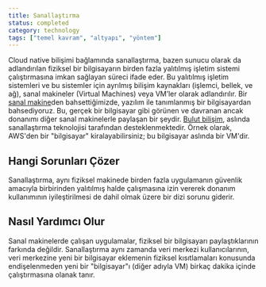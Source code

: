 ```yaml
---
title: Sanallaştırma
status: completed
category: technology
tags: ["temel kavram", "altyapı", "yöntem"]
---
```


Cloud native bilişimi bağlamında sanallaştırma,
bazen sunucu olarak da adlandırılan fiziksel bir bilgisayarın
birden fazla yalıtılmış işletim sistemi çalıştırmasına imkan sağlayan süreci ifade eder.
Bu yalıtılmış işletim sistemleri ve bu sistemler için ayrılmış bilişim kaynakları (işlemci, bellek, ve ağ),
sanal makineler (Virtual Machines) veya VM’ler olarak adlandırılır.
Bir [sanal makine](#)den bahsettiğimizde, yazılım ile tanımlanmış bir bilgisayardan bahsediyoruz.
Bu, gerçek bir bilgisayar gibi görünen ve davranan ancak donanımı diğer sanal makinelerle paylaşan bir şeydir.
[Bulut bilişim](/tr/cloud-computing/), aslında sanallaştırma teknolojisi tarafından desteklenmektedir.
Örnek olarak, AWS'den bir "bilgisayar" kiralayabilirsiniz; bu bilgisayar aslında bir VM'dir.

## Hangi Sorunları Çözer

Sanallaştırma, aynı fiziksel makinede birden fazla uygulamanın
güvenlik amacıyla birbirinden yalıtılmış halde çalışmasına izin vererek
donanım kullanımının iyileştirilmesi de dahil olmak üzere bir dizi sorunu giderir.


## Nasıl Yardımcı Olur

Sanal makinelerde çalışan uygulamalar, fiziksel bir bilgisayarı paylaştıklarının farkında değildir.
Sanallaştırma aynı zamanda veri merkezi kullanıcılarının, veri merkezine yeni bir bilgisayar eklemenin
fiziksel kısıtlamaları konusunda endişelenmeden yeni bir "bilgisayar"ı (diğer adıyla VM)
birkaç dakika içinde çalıştırmasına olanak tanır.
